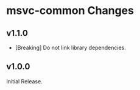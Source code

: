 # msvc-common Changes

## v1.1.0
- [Breaking] Do not link library dependencies.

## v1.0.0
Initial Release.